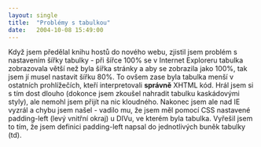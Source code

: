 ```yaml
---
layout: single
title:  "Problémy s tabulkou"
date:   2004-10-08 15:49:00
---
```

Když jsem předělal knihu hostů do nového webu, zjistil jsem problém
s nastavením šířky tabulky - při šířce 100% se v Internet Exploreru
tabulka zobrazovala větší než byla šířka stránky a aby se zobrazila
jako 100%, tak jsem jí musel nastavit šířku 80%. To ovšem zase byla
tabulka menší v ostatních prohlížečích, kteří interpretovali
**správně** XHTML kód. Hrál jsem si s tím dost dlouho (dokonce jsem
zkoušel nahradit tabulku kaskádovými styly), ale nemohl jsem přijít
na nic kloudného. Nakonec jsem ale nad IE vyzrál a chybu jsem
našel - vadilo mu, že jsem měl pomocí CSS nastavené padding-left
(levý vnitřní okraj) u DIVu, ve kterém byla tabulka. Vyřešil jsem to
tím, že jsem definici padding-left napsal do jednotlivých buněk tabulky (td).
